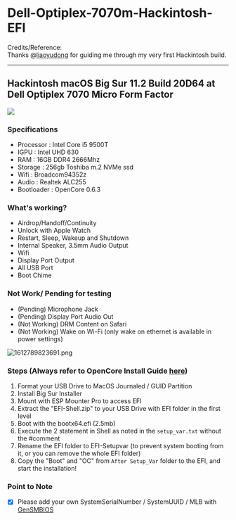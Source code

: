 # Dell-Optiplex-7070m-Hackintosh-EFI

Credits/Reference:  
Thanks @[liaoyudong](https://github.com/liaoyudong2/Dell-7070-mff-hackintosh) for guiding me through my very first Hackintosh build. 

---

## Hackintosh macOS Big Sur 11.2 Build 20D64 at Dell Optiplex 7070 Micro Form Factor

![](https://user-images.githubusercontent.com/69232468/107272083-1f68f200-6a88-11eb-9e81-30880504099a.png)

### Specifications

*   Processor : Intel Core i5 9500T
*   IGPU : Intel UHD 630
*   RAM : 16GB DDR4 2666Mhz
*   Storage : 256gb Toshiba m.2 NVMe ssd
*   Wifi : Broadcom94352z
*   Audio : Realtek ALC255
*   Bootloader : OpenCore 0.6.3

### What's working?

*   Airdrop/Handoff/Continuity
*   Unlock with Apple Watch
*   Restart, Sleep, Wakeup and Shutdown
*   Internal Speaker, 3.5mm Audio Output
*   Wifi
*   Display Port Output
*   All USB Port
*   Boot Chime

### Not Work/ Pending for testing

*   (Pending) Microphone Jack
*   (Pending) Display Port Audio Out
*   (Not Working) DRM Content on Safari
*   (Not Working) Wake on Wi-Fi (only wake on ethernet is available in power settings)

![1612789823691.png](https://www.tonymacx86.com/attachments/1612789823691-png.508421/)

### Steps (Always refer to OpenCore Install Guide [here](https://dortania.github.io/OpenCore-Install-Guide/))

1.  Format your USB Drive to MacOS Journaled / GUID Partition
2.  Install Big Sur Installer
3.  Mount with ESP Mounter Pro to access EFI
4.  Extract the "EFI-Shell.zip" to your USB Drive with EFI folder in the first level
5.  Boot with the bootx64.efi (2.5mb)
6.  Execute the 2 statement in Shell as noted in the `setup_var.txt` without the #comment
7.  Rename the EFI folder to EFI-Setupvar (to prevent system booting from it, or you can remove the whole EFI folder)
8.  Copy the "Boot" and "OC" from `After Setup_Var` folder to the EFI, and start the installation!

### Point to Note

*   [x] Please add your own SystemSerialNumber / SystemUUID / MLB with [GenSMBIOS](https://github.com/corpnewt/GenSMBIOS)
